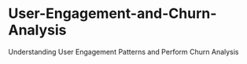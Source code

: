 # User-Engagement-and-Churn-Analysis
Understanding User Engagement Patterns and Perform Churn Analysis 
